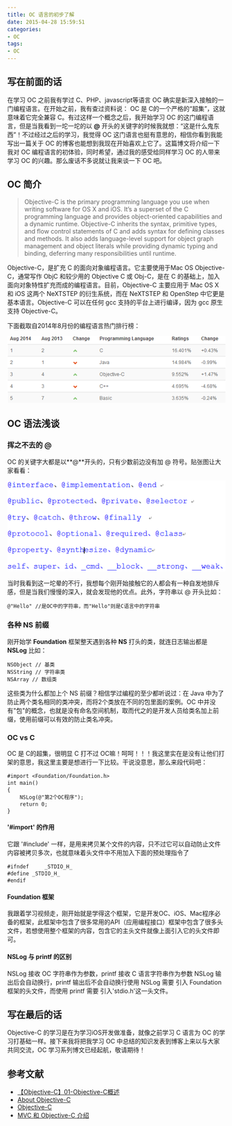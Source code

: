 ```yaml
---
title: OC 语言的初步了解
date: 2015-04-28 15:59:51
categories:
- OC
tags:
- OC
---
```

## 写在前面的话
在学习 OC 之前我有学过 C、PHP、javascript等语言 OC 确实是新深入接触的一门编程语言。在开始之前，我有查过资料说： OC 是 C的一个严格的“超集”，这就意味着它完全兼容 C。有过这样一个概念之后，我开始学习 OC 的这门编程语言，但是当我看到一坨一坨的以 **@** 开头的关键字的时候我就想：“这是什么鬼东西”！不过经过之后的学习，我觉得 OC 这门语言也挺有意思的，相信你看到我能写出一篇关于 OC 的博客也能想到我现在开始喜欢上它了。这篇博文将介绍一下我对 OC 编程语言的初体验，同时希望，通过我的感受给同样学习 OC 的人带来学习 OC 的兴趣。那么废话不多说就让我来谈一下 OC 吧。
<!--more-->
##  OC 简介
> Objective-C is the primary programming language you use when writing software for OS X and iOS. It’s a superset of the C programming language and provides object-oriented capabilities and a dynamic runtime. Objective-C inherits the syntax, primitive types, and flow control statements of C and adds syntax for defining classes and methods. It also adds language-level support for object graph management and object literals while providing dynamic typing and binding, deferring many responsibilities until runtime.

Objective-C，是扩充 C 的面向对象编程语言。它主要使用于Mac OS Objective-C，通常写作 ObjC 和较少用的 Objective C 或 Obj-C，是在 C 的基础上，加入面向对象特性扩充而成的编程语言。目前，Objective-C 主要应用于 Mac OS X 和 iOS 这两个 NeXTSTEP 的衍生系统，而在 NeXTSTEP 和 OpenStep 中它更是基本语言。Objective-C 可以在任何 gcc 支持的平台上进行编译，因为 gcc 原生支持 Objective-C。

下面截取自2014年8月份的编程语言热门排行榜：

![](../assets/topseven.png)

## OC 语法浅谈

### 挥之不去的 @

OC 的关键字大都是以**@**开头的，只有少数前边没有加 @ 符号。贴张图让大家看看：

![](../assets/ockeywordimg.png)

当时我看到这一坨晕的不行，我想每个刚开始接触它的人都会有一种自发地排斥感，但是当我们慢慢的深入，就会发现他的优点。此外，字符串以 @ 开头比如：

    @"Hello" //是OC中的字符串，而"Hello"则是C语言中的字符串

### 各种 NS 前缀

刚开始学 **Foundation** 框架整天遇到各种 **NS** 打头的类，就连日志输出都是 **NSLog** 比如：

    NSObject // 基类
    NSString // 字符串类
    NSArray // 数组类

这些类为什么都加上个 NS 前缀？相信学过编程的至少都听说过：在 Java 中为了防止两个类名相同的类冲突，而将2个类放在不同的包里面的案例。OC 中并没有"包"的概念，也就是没有命名空间机制，取而代之的是开发人员给类名加上前缀，使用前缀可以有效的防止类名冲突。

### OC vs C

OC 是 C的超集，很明显 C 打不过 OC嘛！呵呵！！！我这里实在是没有让他们打架的意思，我这里主要是想进行一下比较。干说没意思，那么来段代码吧：

    #import <Foundation/Foundation.h>
    int main()
    {
        NSLog(@"第2个OC程序");
        return 0;
    }

#### '#import' 的作用
它跟 '#include' 一样，是用来拷贝某个文件的内容，只不过它可以自动防止文件内容被拷贝多次，也就意味着头文件中不用加入下面的预处理指令了

    #ifndef     _STDIO_H_
    #define _STDIO_H_
    #endif

#### Foundation 框架
我跟着学习视频走，刚开始就是学得这个框架，它是开发OC、iOS、Mac程序必备的框架，此框架中包含了很多常用的API（应用编程接口）框架中包含了很多头文件，若想使用整个框架的内容，包含它的主头文件就像上面引入它的头文件即可。

#### NSLog 与 printf 的区别
NSLog 接收 OC 字符串作为参数，printf 接收 C 语言字符串作为参数 NSLog 输出后会自动换行，printf 输出后不会自动换行使用 NSLog 需要 引入 Foundation 框架的头文件，而使用 printf 需要 引入'stdio.h'这一头文件。

## 写在最后的话
Objective-C 的学习是在为学习iOS开发做准备，就像之前学习 C 语言为 OC 的学习打基础一样。接下来我将把我学习 OC 中总结的知识发表到博客上来以与大家共同交流，OC 学习系列博文已经起航，敬请期待！

## 参考文献

- [【Objective-C】01-Objective-C概述](http://www.cnblogs.com/mjios/archive/2013/03/28/2983753.html)
- [About Objective-C](https://developer.apple.com/library/mac/documentation/Cocoa/Conceptual/ProgrammingWithObjectiveC/Introduction/Introduction.html)
- [Objective-C](http://zh.wikipedia.org/wiki/Objective-C)
- [MVC 和 Objective-C 介绍](http://open.163.com/movie/2011/11/T/P/M807AH0S5_M807F02TP.html)